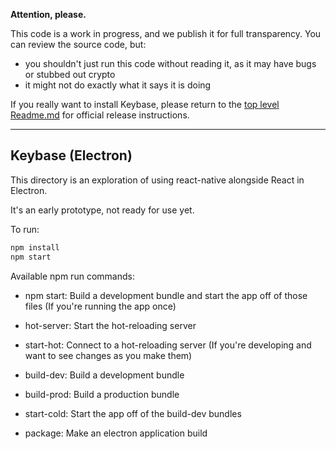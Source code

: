 
**Attention, please.**

This code is a work in progress, and we publish it for full transparency. You can review the source code, but:

 - you shouldn't just run this code without reading it, as it may have bugs or stubbed out crypto
 - it might not do exactly what it says it is doing

If you really want to install Keybase, please return to the [top level Readme.md](https://github.com/keybase/client/blob/master/README.md) for official release instructions.

----------

## Keybase (Electron)

This directory is an exploration of using react-native alongside React in Electron.

It's an early prototype, not ready for use yet.

To run:

```sh
npm install
npm start
```

Available npm run commands:

 - npm start: Build a development bundle and start the app off of those files (If you're running the app once)
 - hot-server: Start the hot-reloading server
 - start-hot: Connect to a hot-reloading server (If you're developing and want to see changes as you make them)

 - build-dev: Build a development bundle
 - build-prod: Build a production bundle
 - start-cold: Start the app off of the build-dev bundles

 - package: Make an electron application build
